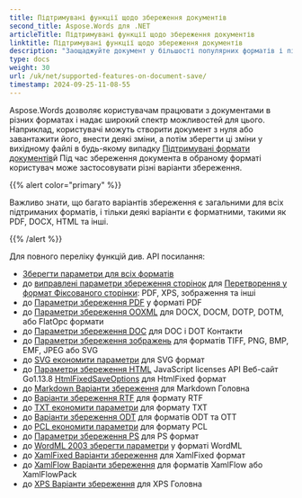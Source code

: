 ```yaml
---
title: Підтримувані функції щодо збереження документів
second_title: Aspose.Words для .NET
articleTitle: Підтримувані функції щодо збереження документів
linktitle: Підтримувані функції щодо збереження документів
description: "Заощаджуйте документ у більшості популярних форматів і підтримує багато Microsoft Word особливості використання C#й"
type: docs
weight: 30
url: /uk/net/supported-features-on-document-save/
timestamp: 2024-09-25-11-08-55
---
```


Aspose.Words дозволяє користувачам працювати з документами в різних форматах і надає широкий спектр можливостей для цього. Наприклад, користувачі можуть створити документ з нуля або завантажити його, внести деякі зміни, а потім зберегти ці зміни у вихідному файлі в будь-якому випадку [Підтримувані формати документів](/words/uk/net/supported-document-formats/)й Під час збереження документа в обраному форматі користувач може застосовувати різні варіанти збереження.

{{% alert color="primary" %}}

Важливо знати, що багато варіантів збереження є загальними для всіх підтриманих форматів, і тільки деякі варіанти є форматними, такими як PDF, DOCX, HTML та інші.

{{% /alert %}}

Для повного переліку функцій див. API посилання:

- [Зберегти параметри для всіх форматів](https://reference.aspose.com/words/net/aspose.words.saving/)
- до [виправлені параметри збереження сторінок](https://reference.aspose.com/words/net/aspose.words.saving/fixedpagesaveoptions/) для [Перетворення у формат Фіксованого сторінки](/words/uk/net/converting-to-fixed-page-format/): PDF, XPS, зображення та інші
- до [Параметри збереження PDF](https://reference.aspose.com/words/net/aspose.words.saving/pdfsaveoptions/) у форматі PDF
- до [Параметри збереження OOXML](https://reference.aspose.com/words/net/aspose.words.saving/ooxmlsaveoptions/) для DOCX, DOCM, DOTР, DOTM, або FlatOpc формати
- до [Параметри збереження DOC](https://reference.aspose.com/words/net/aspose.words.saving/docsaveoptions/) для DOC і DOT Контакти
- до [Параметри збереження зображень](https://reference.aspose.com/words/net/aspose.words.saving/imagesaveoptions/) для форматів TIFF, PNG, BMP, EMF, JPEG або SVG
- до [SVG економити параметри](https://reference.aspose.com/words/net/aspose.words.saving/svgsaveoptions/) для SVG формат
- до [Параметри збереження HTML](https://reference.aspose.com/words/net/aspose.words.saving/htmlsaveoptions/) JavaScript licenses API Веб-сайт Go1.13.8 [HtmlFixedSaveOptions](https://reference.aspose.com/words/net/aspose.words.saving/htmlfixedsaveoptions/) для HtmlFixed формат
- до [Markdown Варіанти збереження](https://reference.aspose.com/words/net/aspose.words.saving/markdownsaveoptions/) для Markdown Головна
- до [Варіанти збереження RTF](https://reference.aspose.com/words/net/aspose.words.saving/rtfsaveoptions/) для формату RTF
- до [TXT економити параметри](https://reference.aspose.com/words/net/aspose.words.saving/txtsaveoptions/) для формату TXT
- до [Варіанти збереження ODT](https://reference.aspose.com/words/net/aspose.words.saving/odtsaveoptions/) для форматів ODT та OTT
- до [PCL економити параметри](https://reference.aspose.com/words/net/aspose.words.saving/pclsaveoptions/) для формату PCL
- до [Параметри збереження PS](https://reference.aspose.com/words/net/aspose.words.saving/pssaveoptions/) для PS формат
- до [WordML 2003 зберегти параметри](https://reference.aspose.com/words/net/aspose.words.saving/wordml2003saveoptions/) у форматі WordML
- до [XamlFixed Варіанти збереження](https://reference.aspose.com/words/net/aspose.words.saving/xamlfixedsaveoptions/) для XamlFixed формат
- до [XamlFlow Варіанти збереження](https://reference.aspose.com/words/net/aspose.words.saving/xamlflowsaveoptions/) для форматів XamlFlow або XamlFlowPack
- до [XPS Варіанти збереження](https://reference.aspose.com/words/net/aspose.words.saving/xpssaveoptions/) для XPS Головна
